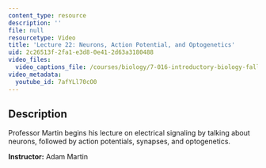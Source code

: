```yaml
---
content_type: resource
description: ''
file: null
resourcetype: Video
title: 'Lecture 22: Neurons, Action Potential, and Optogenetics'
uid: 2c26513f-2fa1-e3d8-0e41-2d63a3180488
video_files:
  video_captions_file: /courses/biology/7-016-introductory-biology-fall-2018/lecture-videos/lecture-22-neurons-action-potential-and-optogenetics/7afYLl70cO0.vtt
video_metadata:
  youtube_id: 7afYLl70cO0
---
```


Description
-----------

Professor Martin begins his lecture on electrical signaling by talking about neurons, followed by action potentials, synapses, and optogenetics.

**Instructor:** Adam Martin